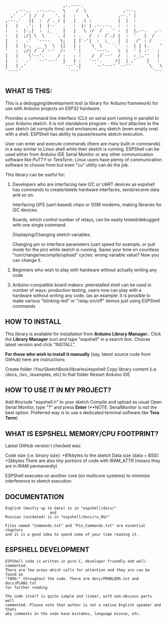 <pre>                                                                                  
                      ,-.----.                                                    
    ,---,.  .--.--.   \    /  \              ,---,                ,--,    ,--,    
  ,'  .' | /  /    '. |   :    \           ,--.' |              ,--.'|  ,--.'|    
,---.'   ||  :  /`. / |   |  .\ :          |  |  :              |  | :  |  | :    
|   |   .';  |  |--`  .   :  |: | .--.--.  :  :  :              :  : '  :  : '    
:   :  |-,|  :  ;_    |   |   \ :/  /    ' :  |  |,--.   ,---.  |  ' |  |  ' |    
:   |  ;/| \  \    `. |   : .   /  :  /`./ |  :  '   |  /     \ '  | |  '  | |    
|   :   .'  `----.   \;   | |`-'|  :  ;_   |  |   /' : /    /  ||  | :  |  | :    
|   |  |-,  __ \  \  ||   | ;    \  \    `.'  :  | | |.    ' / |'  : |__'  : |__  
'   :  ;/| /  /`--'  /:   ' |     `----.   \  |  ' | :'   ;   /||  | '.'|  | '.'| 
|   |    \'--'.     / :   : :    /  /`--'  /  :  :_:,''   |  / |;  :    ;  :    ; 
|   :   .'  `--'---'  |   | :   '--'.     /|  | ,'    |   :    ||  ,   /|  ,   /  
|   | ,'              `---'.|     `--'---' `--''       \   \  /  ---`-'  ---`-'   
`----'                  `---`                           `----'                    
                                                                
</pre>

WHAT IS THIS:
-------------

 This is a debugging/development tool (a library for Arduino framework) for use 
 with Arduino projects on *ESP32 hardware*.

 Provides a command line interface (CLI) on serial port running in parallel 
 to your Arduino sketch. It is not standalone program - this tool attaches
 to the user sketch (at compile time) and enchances any sketch (even empty one)
 with a shell. ESPShell has ability to pause/resume sketch execution.

 User can enter and execute commands (there are many built-in commands) in a way 
 similar to Linux shell while their sketch is running. ESPShell can be used 
 either from Arduino IDE Serial Monitor or any other communication software like
 *PuTTY* or *TeraTerm*. Linux users have plenty of communication software to 
 choose from but even "cu" utility can do the job.

 This library can be useful for: 

 1. Developers who are interfacing new I2C or UART devices as espshell has 
    commands to create/delete hardware interfaces, send/receive data and so on. 

    Interfacing GPS (uart-based) chips or GSM modems, making libraries for I2C 
    devices.

    Boards, which control number of relays, can be easily tested/debugged with 
    one single command.

    Displaying/Changing sketch variables.

    Changing pin or interface parameters (uart speed for example, or pull mode 
    for the pin) while sketch is running. Saves your time on 
    countless "run/change/recompile/upload" cycles: wrong variable value? Now 
    you can change it.
 
 2. Beginners who wish to play with hardware without actually writing any code

 3. Arduino-compatible board makers: preinstalled shell can be used in number 
    of ways: production testing, users now can play with a hardware without 
    writing any code. (as an example: it is possible to make various 
    "blinking-led" or "relay-on/off" demos just using ESPShell commands

HOW TO INSTALL
--------------

 This library is available for installation from **Arduino Library Manager.**:
 Click the **Library  Manager** icon and type "espshell" in a search box. 
 Choose latest version and click "INSTALL".

 **For those who wish to install it manually** (say, latest source code from GitHub)
 here are instructions:

 Create folder /YourSketchBook/libraries/espshell
 Copy library content (i.e. /docs, /src, /examples, etc) to that folder
 Restart Arduino IDE


HOW TO USE IT IN MY PROJECT?
----------------------------

 Add #include "espshell.h" to your sketch
 Compile and upload as usual
 Open Serial Monitor, type "?" and press **Enter**
 (**NOTE: SerialMonitor is not the best option. Preferred way is to use
    a dedicated terminal software like **Tera Term**)

WHAT IS ESPSHELL MEMORY/CPU FOOTPRINT?
----------------------------------

Latest GitHub version I checked was:

  Code size (i.e. binary size): +81kbytes to the sketch
  Data size (data + BSS): +2kbytes
  There are also tiny portions of code with IRAM_ATTR (means they are in IRAM permanently)

ESPShell executes on another core (on multicore systems) to minimize interference to 
sketch execution


DOCUMENTATION
-------------

    English (mostly up to date) is in "espshell/docs/"
                        and
    Russian (outdated) is in "espshell/docs/ru_RU/"

    Files named "Commands.txt" and "Pin_Commands.txt" are essential chapters
    and it is a good idea to spend some of your time reading it.

ESPSHELL DEVELOPMENT
--------------------

    ESPShell code is written in pure C, developer friendly and well-commented. 
    There are few areas which calls for attention and they are can be found as 
    "TODO:" throughout the code. There are docs/PROBLEMS.txt and docs/PLANS.txt
    for further reading

    The code itself is quite simple and linear, with non-obvious parts well 
    commented. Please note that author is not a native English speaker and thats
    why comments in the code have mistakes, language misuse, etc.
